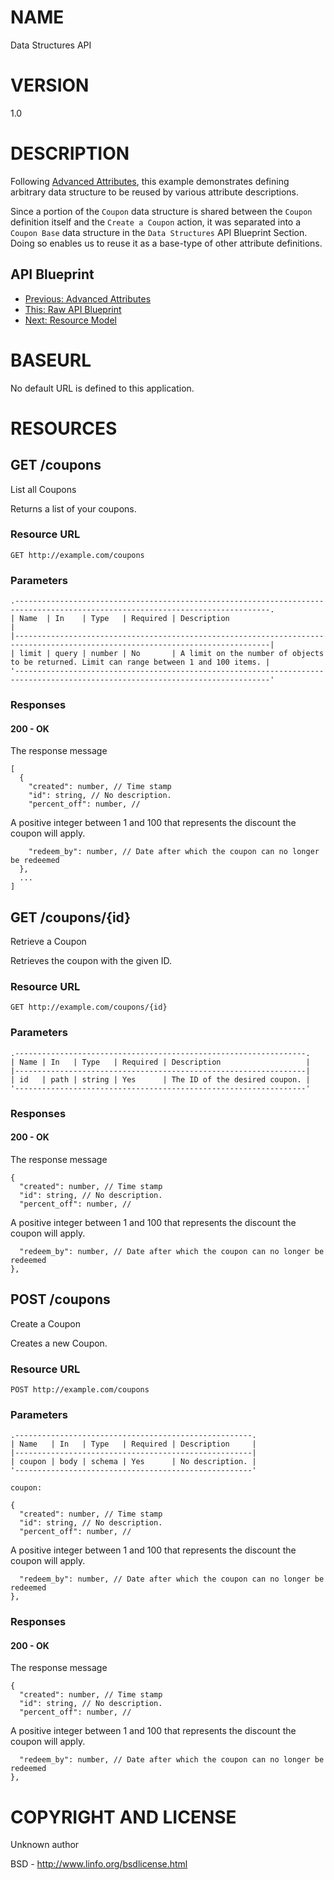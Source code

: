 # NAME

Data Structures API

# VERSION

1.0

# DESCRIPTION

Following [Advanced Attributes](09.%20Advanced%20Attributes.md), this example demonstrates defining arbitrary data structure to be reused by various attribute descriptions.

Since a portion of the `Coupon` data structure is shared between the `Coupon` definition itself and the `Create a Coupon` action, it was separated into a `Coupon Base` data structure in the `Data Structures` API Blueprint Section. Doing so enables us to reuse it as a base-type of other attribute definitions.

## API Blueprint
+ [Previous: Advanced Attributes](09.%20Advanced%20Attributes.md)
+ [This: Raw API Blueprint](https://raw.github.com/apiaryio/api-blueprint/master/examples/10.%20Data%20Structures.md)
+ [Next: Resource Model](11.%20Resource%20Model.md)

# BASEURL

No default URL is defined to this application.

# RESOURCES

## GET /coupons

List all Coupons

Returns a list of your coupons.

### Resource URL

    GET http://example.com/coupons

### Parameters

    .-------------------------------------------------------------------------------------------------------------------------------.
    | Name  | In    | Type   | Required | Description                                                                               |
    |-------------------------------------------------------------------------------------------------------------------------------|
    | limit | query | number | No       | A limit on the number of objects to be returned. Limit can range between 1 and 100 items. |
    '-------------------------------------------------------------------------------------------------------------------------------'

### Responses

#### 200 - OK

The response message

    [
      {
        "created": number, // Time stamp
        "id": string, // No description.
        "percent_off": number, // 
  A positive integer between 1 and 100 that represents the discount the coupon will apply.

        "redeem_by": number, // Date after which the coupon can no longer be redeemed
      },
      ...
    ]

## GET /coupons/{id}

Retrieve a Coupon

Retrieves the coupon with the given ID.

### Resource URL

    GET http://example.com/coupons/{id}

### Parameters

    .-----------------------------------------------------------------.
    | Name | In   | Type   | Required | Description                   |
    |-----------------------------------------------------------------|
    | id   | path | string | Yes      | The ID of the desired coupon. |
    '-----------------------------------------------------------------'

### Responses

#### 200 - OK

The response message

    {
      "created": number, // Time stamp
      "id": string, // No description.
      "percent_off": number, // 
  A positive integer between 1 and 100 that represents the discount the coupon will apply.

      "redeem_by": number, // Date after which the coupon can no longer be redeemed
    },

## POST /coupons

Create a Coupon

Creates a new Coupon.

### Resource URL

    POST http://example.com/coupons

### Parameters

    .-----------------------------------------------------.
    | Name   | In   | Type   | Required | Description     |
    |-----------------------------------------------------|
    | coupon | body | schema | Yes      | No description. |
    '-----------------------------------------------------'

    coupon:

    {
      "created": number, // Time stamp
      "id": string, // No description.
      "percent_off": number, // 
  A positive integer between 1 and 100 that represents the discount the coupon will apply.

      "redeem_by": number, // Date after which the coupon can no longer be redeemed
    },

### Responses

#### 200 - OK

The response message

    {
      "created": number, // Time stamp
      "id": string, // No description.
      "percent_off": number, // 
  A positive integer between 1 and 100 that represents the discount the coupon will apply.

      "redeem_by": number, // Date after which the coupon can no longer be redeemed
    },

# COPYRIGHT AND LICENSE

Unknown author

BSD - http://www.linfo.org/bsdlicense.html
